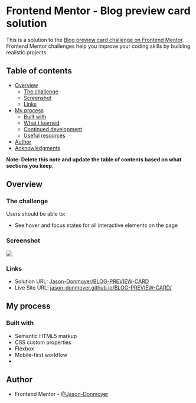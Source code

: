 # Frontend Mentor - Blog preview card solution

This is a solution to the [Blog preview card challenge on Frontend Mentor](https://www.frontendmentor.io/challenges/blog-preview-card-ckPaj01IcS). Frontend Mentor challenges help you improve your coding skills by building realistic projects. 

## Table of contents

- [Overview](#overview)
  - [The challenge](#the-challenge)
  - [Screenshot](#screenshot)
  - [Links](#links)
- [My process](#my-process)
  - [Built with](#built-with)
  - [What I learned](#what-i-learned)
  - [Continued development](#continued-development)
  - [Useful resources](#useful-resources)
- [Author](#author)
- [Acknowledgments](#acknowledgments)

**Note: Delete this note and update the table of contents based on what sections you keep.**

## Overview

### The challenge

Users should be able to:

- See hover and focus states for all interactive elements on the page

### Screenshot

![](BLOG-COMPONENT.jpg)


### Links

- Solution URL: [Jason-Donmoyer/BLOG-PREVIEW-CARD](https://github.com/Jason-Donmoyer/BLOG-PREVIEW-CARD)
- Live Site URL: [jason-donmoyer.github.io/BLOG-PREVIEW-CARD/](https://jason-donmoyer.github.io/BLOG-PREVIEW-CARD/)

## My process

### Built with

- Semantic HTML5 markup
- CSS custom properties
- Flexbox
- Mobile-first workflow
-

## Author

- Frontend Mentor - [@Jason-Donmoyer](https://www.frontendmentor.io/profile/Jason-Donmoyer)

